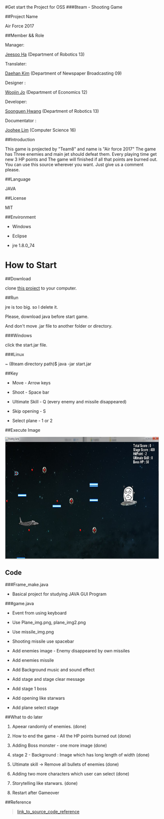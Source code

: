 #Get start the Project for OSS
###8team - Shooting Game


##Project Name

Air Force 2017



##Member && Role

Manager:

[Jeesoo Ha](https://jeesooha.github.io/) (Department of Robotics 13)

Translater:

[Daehan Kim](http://KimDaehan.github.io) (Department of Newspaper Broadcasting 09)

Designer :

[Woojin Jo](https://woojin-jo.github.io/) (Department of Economics 12)

Developer:

[Soonguen Hwang](http://zoowx321.github.io/) (Department of Robotics 13)

Documentator : 

[Joohee Lim](http://jssngg.github.io) (Computer Science 16)



##Introduction

This game is projected by "Team8" and name is "Air force 2017"
The game has Three enemies and main jet should defeat them.
Every playing time get new 3 HP points and The game will finished if all that points are burned out.
You can use this source wherever you want. Just give us a comment please.
 

##Language

JAVA



##License

MIT



##Environment

* Windows

* Eclipse

* jre 1.8.0_74



# How to Start 

##Download

clone [this project](https://github.com/JeesooHa/8team.git) to your computer.



##Run

jre is too big. so I delete it.


Please, download java before start game.


And don't move .jar file to another folder or directory.


###Windows

click the start.jar file.


###Linux

~ (8team directory path)$ java -jar start.jar 




##Key

* Move - Arrow keys

* Shoot - Space bar

* Ultimate Skill - Q (every enemy and missile disappeared)

* Skip opening - S

* Select plane - 1 or 2


##Execute Image

<img src ="https://github.com/JeesooHa/8team/blob/master/images/execute%20image.JPG" height = "400">


## Code
###Frame_make.java

* Basical project for studying JAVA GUI Program


###game.java

* Event from using keyboard
 
* Use Plane_img.png, plane_img2.png 

* Use missile_img.png

* Shooting missile use spacebar 

* Add enemies image - Enemy disappeared by own missiles

* Add enemies missile

* Add Background music and sound effect

* Add stage and stage clear message

* Add stage 1 boss

* Add opening like starwars

* Add plane select stage



##What to do later

1. Apeear randomly of enemies. (done)

2. How to end the game - All the HP points burned out (done)

3. Adding Boss monster - one more image  (done)

4. stage 2 - Background : Image which has long length of width (done) 

5. Ultimate skill -> Remove all bullets of enemies (done) 

6. Adding two more characters which user can select (done)

7. Storytelling like starwars. (done)

8. Restart after Gameover






##Reference
>[link_to_source_code_reference](http://blog.naver.com/dosem321/40170781167#)
